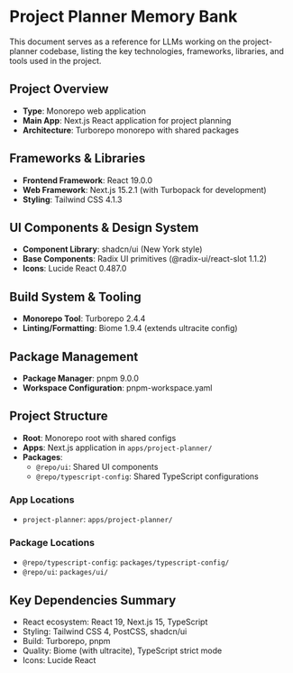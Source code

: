 # Project Planner Memory Bank

This document serves as a reference for LLMs working on the project-planner codebase, listing the key technologies, frameworks, libraries, and tools used in the project.

## Project Overview
- **Type**: Monorepo web application
- **Main App**: Next.js React application for project planning
- **Architecture**: Turborepo monorepo with shared packages

## Frameworks & Libraries
- **Frontend Framework**: React 19.0.0
- **Web Framework**: Next.js 15.2.1 (with Turbopack for development)
- **Styling**: Tailwind CSS 4.1.3

## UI Components & Design System
- **Component Library**: shadcn/ui (New York style)
- **Base Components**: Radix UI primitives (@radix-ui/react-slot 1.1.2)
- **Icons**: Lucide React 0.487.0

## Build System & Tooling
- **Monorepo Tool**: Turborepo 2.4.4
- **Linting/Formatting**: Biome 1.9.4 (extends ultracite config)

## Package Management
- **Package Manager**: pnpm 9.0.0
- **Workspace Configuration**: pnpm-workspace.yaml


## Project Structure
- **Root**: Monorepo root with shared configs
- **Apps**: Next.js application in `apps/project-planner/`
- **Packages**:
  - `@repo/ui`: Shared UI components
  - `@repo/typescript-config`: Shared TypeScript configurations

### App Locations
- `project-planner`: `apps/project-planner/`

### Package Locations
- `@repo/typescript-config`: `packages/typescript-config/`
- `@repo/ui`: `packages/ui/`

## Key Dependencies Summary
- React ecosystem: React 19, Next.js 15, TypeScript
- Styling: Tailwind CSS 4, PostCSS, shadcn/ui
- Build: Turborepo, pnpm
- Quality: Biome (with ultracite), TypeScript strict mode
- Icons: Lucide React
